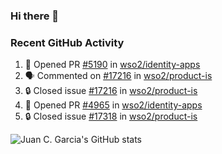 ### Hi there 👋

<!--
**jcgarciaa/jcgarciaa** is a ✨ _special_ ✨ repository because its `README.md` (this file) appears on your GitHub profile.

Here are some ideas to get you started:

- 🔭 I’m currently working on ...
- 🌱 I’m currently learning ...
- 👯 I’m looking to collaborate on ...
- 🤔 I’m looking for help with ...
- 💬 Ask me about ...
- 📫 How to reach me: ...
- 😄 Pronouns: ...
- ⚡ Fun fact: ...
-->

### Recent GitHub Activity

<!--START_SECTION:activity-->
1. 💪 Opened PR [#5190](https://github.com/wso2/identity-apps/pull/5190) in [wso2/identity-apps](https://github.com/wso2/identity-apps)
2. 🗣 Commented on [#17216](https://github.com/wso2/product-is/issues/17216#issuecomment-1885207587) in [wso2/product-is](https://github.com/wso2/product-is)
3. 🔒 Closed issue [#17216](https://github.com/wso2/product-is/issues/17216) in [wso2/product-is](https://github.com/wso2/product-is)
4. 💪 Opened PR [#4965](https://github.com/wso2/identity-apps/pull/4965) in [wso2/identity-apps](https://github.com/wso2/identity-apps)
5. 🔒 Closed issue [#17318](https://github.com/wso2/product-is/issues/17318) in [wso2/product-is](https://github.com/wso2/product-is)
<!--END_SECTION:activity-->

![Juan C. Garcia's GitHub stats](https://github-readme-stats.vercel.app/api?username=jcgarciaa&count_private=true&show_icons=true&hide_border=true)